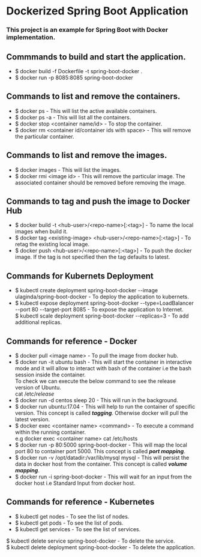 # Dockerized Spring Boot Application

### This project is an example for Spring Boot with Docker implementation. 

## Commmands to build and start the application.
* $ docker build -f Dockerfile -t spring-boot-docker .
* $ docker run -p 8085:8085 spring-boot-docker

## Commands to list and remove the containers.
* $ docker ps - This will list the active available containers.
* $ docker ps -a - This will list all the containers.
* $ docker stop &lt;container name/id&gt; - To stop the container.
* $ docker rm &lt;container id/container ids with space&gt; - This will remove the particular container. 

## Commands to list and remove the images.
* $ docker images - This will list the images.
* $ docker rmi &lt;image id&gt; - This will remove the particular image. The associated container should be removed before removing the image.
  
## Commands to tag and push the image to Docker Hub
* $ docker build -t &lt;hub-user&gt;/&lt;repo-name&gt;[:&lt;tag&gt;] - To name the local images when build it.  
* $ docker tag &lt;existing-image&gt; &lt;hub-user&gt;/&lt;repo-name&gt;[:&lt;tag&gt;] - To retag the existing local image.  
* $ docker push &lt;hub-user&gt;/&lt;repo-name&gt;[:&lt;tag&gt;] - To push the docker image. If the tag is not specified then the tag defaults to latest.  

## Commands for Kubernets Deployment
* $ kubectl create deployment spring-boot-docker --image ulaginda/spring-boot-docker - To deploy the application to kubernets.  
* $ kubectl expose deployment spring-boot-docker --type=LoadBalancer --port 80 --target-port 8085 - To expose the application to Internet.  
$ kubectl scale deployment spring-boot-docker --replicas=3 - To add additional replicas.  

## Commands for reference - Docker
* $ docker pull &lt;image name&gt; - To pull the image from docker hub.  
* $ docker run -it ubuntu bash - This will start the container in interactive mode and it will allow to interact with bash of the container i.e the bash session inside the container.  
To check we can execute the below command to see the release version of Ubuntu.  
cat /etc/*release*  
* $ docker run -d centos sleep 20 - This will run in the background.  
* $ docker run ubuntu:17.04 - This will help to run the container of specific version. This concept is called ***tagging***. Otherwise docker will pull the latest version. 
* $ docker exec &lt;container name&gt; &lt;command&gt; - To execute a command within the running container.  
  e.g docker exec &lt;container name&gt; cat /etc/hosts  
* $ docker run -p 80:5000 spring-boot-docker - This will map the local port 80 to container port 5000. This concept is called ***port mapping***. 
* $ docker run -v /opt/datadir:/var/lib/mysql mysql - This will persist the data in docker host from the container. This concept is called ***volume mapping***.
* $ docker run -i spring-boot-docker - This will wait for an input from the docker host i.e Standard Input from docker host.

## Commands for reference - Kubernetes
* $ kubectl get nodes - To see the list of nodes.  
* $ kubectl get pods - To see the list of pods.  
* $ kubectl get services - To see the list of services.  

$ kubectl delete service spring-boot-docker - To delete the service.  
$ kubectl delete deployment spring-boot-docker - To delete the application.  
